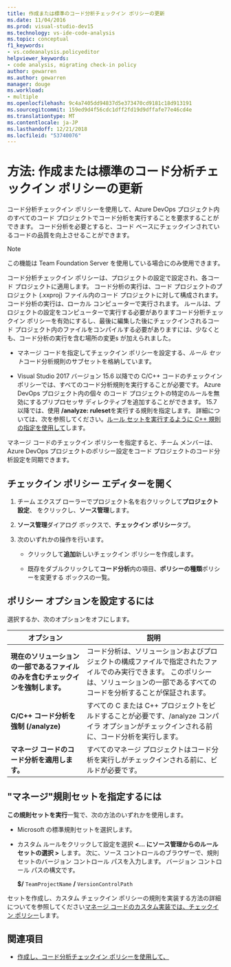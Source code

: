 ```yaml
---
title: 作成または標準のコード分析チェックイン ポリシーの更新
ms.date: 11/04/2016
ms.prod: visual-studio-dev15
ms.technology: vs-ide-code-analysis
ms.topic: conceptual
f1_keywords:
- vs.codeanalysis.policyeditor
helpviewer_keywords:
- code analysis, migrating check-in policy
author: gewarren
ms.author: gewarren
manager: douge
ms.workload:
- multiple
ms.openlocfilehash: 9c4a7405dd94837d5e373470cd9181c18d913191
ms.sourcegitcommit: 159ed9d4f56cdc1dff2fd19d9dffafe77e46cd4e
ms.translationtype: MT
ms.contentlocale: ja-JP
ms.lasthandoff: 12/21/2018
ms.locfileid: "53740076"
---
```

# <a name="how-to-create-or-update-standard-code-analysis-check-in-policies"></a>方法: 作成または標準のコード分析チェックイン ポリシーの更新

コード分析チェックイン ポリシーを使用して、Azure DevOps プロジェクト内のすべてのコード プロジェクトでコード分析を実行することを要求することができます。 コード分析を必要とすると、コード ベースにチェックインされているコードの品質を向上させることができます。

> [!NOTE]
> この機能は Team Foundation Server を使用している場合にのみ使用できます。

コード分析チェックイン ポリシーは、プロジェクトの設定で設定され、各コード プロジェクトに適用します。 コード分析の実行は、コード プロジェクトのプロジェクト (.xxproj) ファイル内のコード プロジェクトに対して構成されます。 コード分析の実行は、ローカル コンピューターで実行されます。 ルールは、プロジェクトの設定をコンピューターで実行する必要がありますコード分析チェックイン ポリシーを有効にするし、最後に編集した後にチェックインされるコード プロジェクト内のファイルをコンパイルする必要がありますには、少なくとも、コード分析の実行を含む場所の変更s が加えられました。

- マネージ コードを指定してチェックイン ポリシーを設定する、*ルール セット*コード分析規則のサブセットを格納しています。

- Visual Studio 2017 バージョン 15.6 以降での C/C++ コードのチェックイン ポリシーでは、すべてのコード分析規則を実行することが必要です。 Azure DevOps プロジェクト内の個々 のコード プロジェクトの特定のルールを無効にするプリプロセッサ ディレクティブを追加することができます。 15.7 以降では、使用 **/analyze: ruleset**を実行する規則を指定します。 詳細については、次を参照してください。[ルール セットを実行するように C++ 規則の指定を使用して](using-rule-sets-to-specify-the-cpp-rules-to-run.md)します。

マネージ コードのチェックイン ポリシーを指定すると、チーム メンバーは、Azure DevOps プロジェクトのポリシー設定をコード プロジェクトのコード分析設定を同期できます。

## <a name="to-open-the-check-in-policy-editor"></a>チェックイン ポリシー エディターを開く

1. チーム エクスプ ローラーでプロジェクト名を右クリックして**プロジェクト設定**、 をクリックし、**ソース管理**します。

1. **ソース管理**ダイアログ ボックスで、**チェックイン ポリシー**タブ。

1. 次のいずれかの操作を行います。

    - クリックして**追加**新しいチェックイン ポリシーを作成します。

    - 既存をダブルクリックして**コード分析**内の項目、**ポリシーの種類**ポリシーを変更する ボックスの一覧。

## <a name="to-set-policy-options"></a>ポリシー オプションを設定するには

選択するか、次のオプションをオフにします。

|オプション|説明|
|------------|-----------------|
|**現在のソリューションの一部であるファイルのみを含むチェックインを強制します。**|コード分析は、ソリューションおよびプロジェクトの構成ファイルで指定されたファイルでのみ実行できます。 このポリシーは、ソリューションの一部であるすべてのコードを分析することが保証されます。|
|**C/C++ コード分析を強制 (/analyze)**|すべての C または C++ プロジェクトをビルドすることが必要です、/analyze コンパイラ オプションがチェックインされる前に、コード分析を実行します。|
|**マネージ コードのコード分析を適用します。**|すべてのマネージ プロジェクトはコード分析を実行しがチェックインされる前に、ビルドが必要です。|

## <a name="to-specify-a-managed-rule-set"></a>"マネージ"規則セットを指定するには

**この規則セットを実行**一覧で、次の方法のいずれかを使用します。

- Microsoft の標準規則セットを選択します。

- カスタム ルールをクリックして設定を選択 **\<... にソース管理からのルール セットの選択 >** します。 次に、ソース コントロールのブラウザーで、規則セットのバージョン コントロール パスを入力します。 バージョン コントロール パスの構文です。

   **$/** `TeamProjectName` **/** `VersionControlPath`

セットを作成し、カスタム チェックイン ポリシーの規則を実装する方法の詳細についてを参照してください[マネージ コードのカスタム実装では、チェックイン ポリシー](../code-quality/implementing-custom-code-analysis-check-in-policies-for-managed-code.md)します。

## <a name="see-also"></a>関連項目

- [作成し、コード分析チェックイン ポリシーを使用して、](../code-quality/how-to-create-or-update-standard-code-analysis-check-in-policies.md)